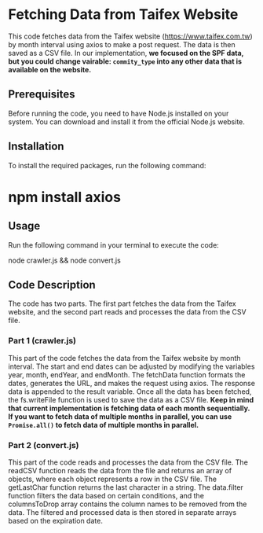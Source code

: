 # Fetching Data from Taifex Website

This code fetches data from the Taifex website (https://www.taifex.com.tw) by month interval using axios to make a post request. The data is then saved as a CSV file. In our implementation, **we focused on the SPF data, but you could change vairable: `commity_type` into any other data that is available on the website.**

## Prerequisites

Before running the code, you need to have Node.js installed on your system. You can download and install it from the official Node.js website.

## Installation

To install the required packages, run the following command:

# npm install axios

## Usage

Run the following command in your terminal to execute the code:

node crawler.js && node convert.js


## Code Description

The code has two parts. The first part fetches the data from the Taifex website, and the second part reads and processes the data from the CSV file.

### Part 1 (crawler.js)

This part of the code fetches the data from the Taifex website by month interval. The start and end dates can be adjusted by modifying the variables year, month, endYear, and endMonth. The fetchData function formats the dates, generates the URL, and makes the request using axios. The response data is appended to the result variable. Once all the data has been fetched, the fs.writeFile function is used to save the data as a CSV file.
**Keep in mind that current implementation is fetching data of each month sequentially. If you want to fetch data of multiple months in parallel, you can use `Promise.all()` to fetch data of multiple months in parallel.**

### Part 2 (convert.js)

This part of the code reads and processes the data from the CSV file. The readCSV function reads the data from the file and returns an array of objects, where each object represents a row in the CSV file. The getLastChar function returns the last character in a string. The data.filter function filters the data based on certain conditions, and the columnsToDrop array contains the column names to be removed from the data. The filtered and processed data is then stored in separate arrays based on the expiration date.

